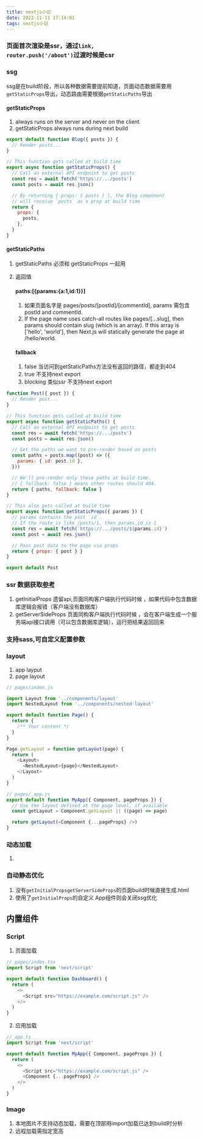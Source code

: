 ```yaml
---
title: nextjs小记
date: 2022-11-11 17:14:01
tags: nextjs小记
---
```


### 页面首次渲染是ssr，通过<code>link, router.push('/about')</code>过渡时候是csr

### ssg
ssg是在build阶段，所以各种数据需要提前知道，页面动态数据需要用<code>getStaticProps</code>导出，动态路由需要根据<code>getStaticPaths</code>导出
#### getStaticProps  
1. always runs on the server and never on the client
2. getStaticProps always runs during next build

```javascript
export default function Blog({ posts }) {
  // Render posts...
}

// This function gets called at build time
export async function getStaticProps() {
  // Call an external API endpoint to get posts
  const res = await fetch('https://.../posts')
  const posts = await res.json()

  // By returning { props: { posts } }, the Blog component
  // will receive `posts` as a prop at build time
  return {
    props: {
      posts,
    },
  }
}

```
#### getStaticPaths
1. getStaticPaths 必须和 getStaticProps 一起用
2. 返回值
    #### paths:[{params:{a:1,id:1}}]
      1. 如果页面名字是 pages/posts/[postId]/[commentId],  params 需包含 postId and commentId.
      2. If the page name uses catch-all routes like pages/[...slug], then params should contain slug (which is an array). If this array is ['hello', 'world'], then Next.js will statically generate the page at /hello/world.

    #### fallback
    1. false  当访问到getStaticPaths方法没有返回的路径，都走到404
    2. true  不支持next export
    3. blocking 类似ssr 不支持next export

```javascript
function Post({ post }) {
  // Render post...
}

// This function gets called at build time
export async function getStaticPaths() {
  // Call an external API endpoint to get posts
  const res = await fetch('https://.../posts')
  const posts = await res.json()

  // Get the paths we want to pre-render based on posts
  const paths = posts.map((post) => ({
    params: { id: post.id },
  }))

  // We'll pre-render only these paths at build time.
  // { fallback: false } means other routes should 404.
  return { paths, fallback: false }
}

// This also gets called at build time
export async function getStaticProps({ params }) {
  // params contains the post `id`.
  // If the route is like /posts/1, then params.id is 1
  const res = await fetch(`https://.../posts/${params.id}`)
  const post = await res.json()

  // Pass post data to the page via props
  return { props: { post } }
}

export default Post

```
### ssr 数据获取[参考](https://refine.dev/blog/next-js-getinitialprops-and-getserversideprops/)
1. getInitialProps 遗留api,页面同构客户端执行代码时候 ，如果代码中包含数据库逻辑会报错（客户端没有数据库）
2. getServerSideProps 页面同构客户端执行代码时候 ，会在客户端生成一个服务端api接口调用（可以包含数据库逻辑），运行把结果返回回来

### 支持sass,可自定义配置参数

### layout
1. app layput
2. page layout

```javascript
// pages/index.js

import Layout from '../components/layout'
import NestedLayout from '../components/nested-layout'

export default function Page() {
  return {
    /** Your content */
  }
}

Page.getLayout = function getLayout(page) {
  return (
    <Layout>
      <NestedLayout>{page}</NestedLayout>
    </Layout>
  )
}
```
```javascript
// pages/_app.js
export default function MyApp({ Component, pageProps }) {
  // Use the layout defined at the page level, if available
  const getLayout = Component.getLayout || ((page) => page)

  return getLayout(<Component {...pageProps} />)
}
```
### 动态加载
1. 
### 自动静态优化
1. 没有<code>getInitialProps</code><code>getServerSideProps</code>的页面build时候直接生成.html
2. 使用了<code>getInitialProps</code>的自定义 App组件则会关闭ssg优化


## 内置组件
### Script
1. 页面加载
```javascript
// pages/index.tsx
import Script from 'next/script'

export default function Dashboard() {
  return (
    <>
      <Script src="https://example.com/script.js" />
    </>
  )
}
```

2. 应用加载
```javascript
//_app.ts
import Script from 'next/script'

export default function MyApp({ Component, pageProps }) {
  return (
    <>
      <Script src="https://example.com/script.js" />
      <Component {...pageProps} />
    </>
  )
}
```

### Image
1. 本地图片不支持动态加载，需要在顶部用import加载已达到build时分析
2. 远程加载需指定宽高
